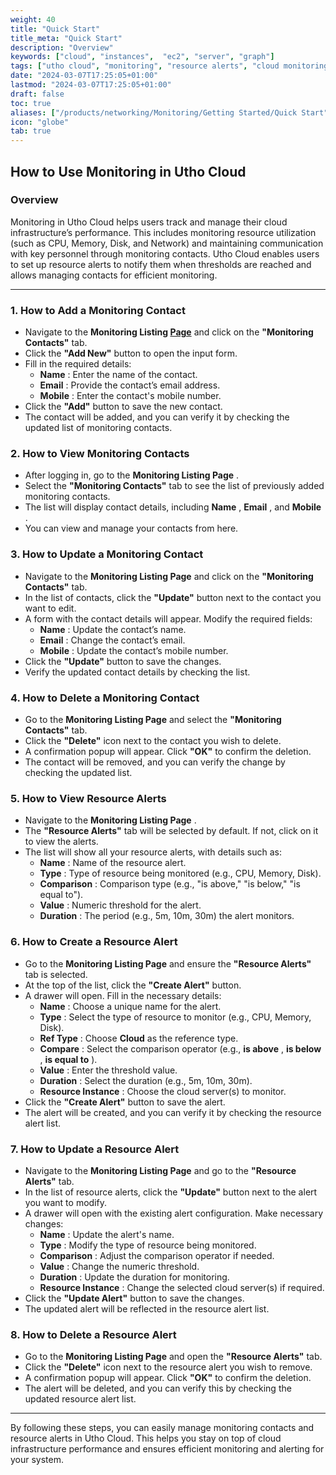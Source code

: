 ```yaml
---
weight: 40
title: "Quick Start"
title_meta: "Quick Start"
description: "Overview"
keywords: ["cloud", "instances",  "ec2", "server", "graph"]
tags: ["utho cloud", "monitoring", "resource alerts", "cloud monitoring", "alert contacts"]
date: "2024-03-07T17:25:05+01:00"
lastmod: "2024-03-07T17:25:05+01:00"
draft: false
toc: true
aliases: ["/products/networking/Monitoring/Getting Started/Quick Start"]
icon: "globe"
tab: true
---
```



## **How to Use Monitoring in Utho Cloud**

### **Overview**

Monitoring in Utho Cloud helps users track and manage their cloud infrastructure’s performance. This includes monitoring resource utilization (such as CPU, Memory, Disk, and Network) and maintaining communication with key personnel through monitoring contacts. Utho Cloud enables users to set up resource alerts to notify them when thresholds are reached and allows managing contacts for efficient monitoring.

---

### **1. How to Add a Monitoring Contact**

* Navigate to the **Monitoring Listing [Page](https://console.utho.com/monitoring)** and click on the **"Monitoring Contacts"** tab.
* Click the **"Add New"** button to open the input form.
* Fill in the required details:
  * **Name** : Enter the name of the contact.
  * **Email** : Provide the contact’s email address.
  * **Mobile** : Enter the contact's mobile number.
* Click the **"Add"** button to save the new contact.
* The contact will be added, and you can verify it by checking the updated list of monitoring contacts.

### **2. How to View Monitoring Contacts**

* After logging in, go to the  **Monitoring Listing Page** .
* Select the **"Monitoring Contacts"** tab to see the list of previously added monitoring contacts.
* The list will display contact details, including  **Name** ,  **Email** , and  **Mobile** .
* You can view and manage your contacts from here.

### **3. How to Update a Monitoring Contact**

* Navigate to the **Monitoring Listing Page** and click on the **"Monitoring Contacts"** tab.
* In the list of contacts, click the **"Update"** button next to the contact you want to edit.
* A form with the contact details will appear. Modify the required fields:
  * **Name** : Update the contact’s name.
  * **Email** : Change the contact’s email.
  * **Mobile** : Update the contact’s mobile number.
* Click the **"Update"** button to save the changes.
* Verify the updated contact details by checking the list.

### **4. How to Delete a Monitoring Contact**

* Go to the **Monitoring Listing Page** and select the **"Monitoring Contacts"** tab.
* Click the **"Delete"** icon next to the contact you wish to delete.
* A confirmation popup will appear. Click **"OK"** to confirm the deletion.
* The contact will be removed, and you can verify the change by checking the updated list.

### **5. How to View Resource Alerts**

* Navigate to the  **Monitoring Listing Page** .
* The **"Resource Alerts"** tab will be selected by default. If not, click on it to view the alerts.
* The list will show all your resource alerts, with details such as:
  * **Name** : Name of the resource alert.
  * **Type** : Type of resource being monitored (e.g., CPU, Memory, Disk).
  * **Comparison** : Comparison type (e.g., "is above," "is below," "is equal to").
  * **Value** : Numeric threshold for the alert.
  * **Duration** : The period (e.g., 5m, 10m, 30m) the alert monitors.

### **6. How to Create a Resource Alert**

* Go to the **Monitoring Listing Page** and ensure the **"Resource Alerts"** tab is selected.
* At the top of the list, click the **"Create Alert"** button.
* A drawer will open. Fill in the necessary details:
  * **Name** : Choose a unique name for the alert.
  * **Type** : Select the type of resource to monitor (e.g., CPU, Memory, Disk).
  * **Ref Type** : Choose **Cloud** as the reference type.
  * **Compare** : Select the comparison operator (e.g.,  **is above** ,  **is below** ,  **is equal to** ).
  * **Value** : Enter the threshold value.
  * **Duration** : Select the duration (e.g., 5m, 10m, 30m).
  * **Resource Instance** : Choose the cloud server(s) to monitor.
* Click the **"Create Alert"** button to save the alert.
* The alert will be created, and you can verify it by checking the resource alert list.

### **7. How to Update a Resource Alert**

* Navigate to the **Monitoring Listing Page** and go to the **"Resource Alerts"** tab.
* In the list of resource alerts, click the **"Update"** button next to the alert you want to modify.
* A drawer will open with the existing alert configuration. Make necessary changes:
  * **Name** : Update the alert's name.
  * **Type** : Modify the type of resource being monitored.
  * **Comparison** : Adjust the comparison operator if needed.
  * **Value** : Change the numeric threshold.
  * **Duration** : Update the duration for monitoring.
  * **Resource Instance** : Change the selected cloud server(s) if required.
* Click the **"Update Alert"** button to save the changes.
* The updated alert will be reflected in the resource alert list.

### **8. How to Delete a Resource Alert**

* Go to the **Monitoring Listing Page** and open the **"Resource Alerts"** tab.
* Click the **"Delete"** icon next to the resource alert you wish to remove.
* A confirmation popup will appear. Click **"OK"** to confirm the deletion.
* The alert will be deleted, and you can verify this by checking the updated resource alert list.

---

By following these steps, you can easily manage monitoring contacts and resource alerts in Utho Cloud. This helps you stay on top of cloud infrastructure performance and ensures efficient monitoring and alerting for your system.
